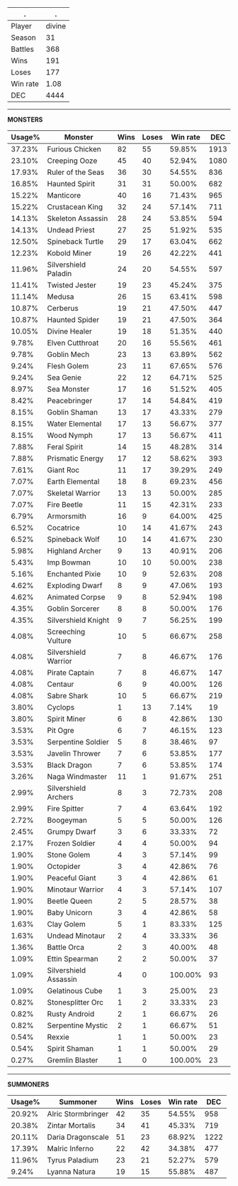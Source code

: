 .|.
|-|-
Player|divine
Season|31
Battles|368
Wins|191
Loses|177
Win rate|1.08
DEC|4444

---
**MONSTERS**

Usage%|Monster|Wins|Loses|Win rate|DEC|
-|-|-|-|-|-|
37.23%|Furious Chicken|82|55|59.85%|1913|
23.10%|Creeping Ooze|45|40|52.94%|1080|
17.93%|Ruler of the Seas|36|30|54.55%|836|
16.85%|Haunted Spirit|31|31|50.00%|682|
15.22%|Manticore|40|16|71.43%|965|
15.22%|Crustacean King|32|24|57.14%|711|
14.13%|Skeleton Assassin|28|24|53.85%|594|
14.13%|Undead Priest|27|25|51.92%|535|
12.50%|Spineback Turtle|29|17|63.04%|662|
12.23%|Kobold Miner|19|26|42.22%|441|
11.96%|Silvershield Paladin|24|20|54.55%|597|
11.41%|Twisted Jester|19|23|45.24%|375|
11.14%|Medusa|26|15|63.41%|598|
10.87%|Cerberus|19|21|47.50%|447|
10.87%|Haunted Spider|19|21|47.50%|364|
10.05%|Divine Healer|19|18|51.35%|440|
9.78%|Elven Cutthroat|20|16|55.56%|461|
9.78%|Goblin Mech|23|13|63.89%|562|
9.24%|Flesh Golem|23|11|67.65%|576|
9.24%|Sea Genie|22|12|64.71%|525|
8.97%|Sea Monster|17|16|51.52%|405|
8.42%|Peacebringer|17|14|54.84%|419|
8.15%|Goblin Shaman|13|17|43.33%|279|
8.15%|Water Elemental|17|13|56.67%|377|
8.15%|Wood Nymph|17|13|56.67%|411|
7.88%|Feral Spirit|14|15|48.28%|314|
7.88%|Prismatic Energy|17|12|58.62%|393|
7.61%|Giant Roc|11|17|39.29%|249|
7.07%|Earth Elemental|18|8|69.23%|456|
7.07%|Skeletal Warrior|13|13|50.00%|285|
7.07%|Fire Beetle|11|15|42.31%|233|
6.79%|Armorsmith|16|9|64.00%|425|
6.52%|Cocatrice|10|14|41.67%|243|
6.52%|Spineback Wolf|10|14|41.67%|230|
5.98%|Highland Archer|9|13|40.91%|206|
5.43%|Imp Bowman|10|10|50.00%|238|
5.16%|Enchanted Pixie|10|9|52.63%|208|
4.62%|Exploding Dwarf|8|9|47.06%|193|
4.62%|Animated Corpse|9|8|52.94%|198|
4.35%|Goblin Sorcerer|8|8|50.00%|176|
4.35%|Silvershield Knight|9|7|56.25%|199|
4.08%|Screeching Vulture|10|5|66.67%|258|
4.08%|Silvershield Warrior|7|8|46.67%|176|
4.08%|Pirate Captain|7|8|46.67%|147|
4.08%|Centaur|6|9|40.00%|126|
4.08%|Sabre Shark|10|5|66.67%|219|
3.80%|Cyclops|1|13|7.14%|19|
3.80%|Spirit Miner|6|8|42.86%|130|
3.53%|Pit Ogre|6|7|46.15%|123|
3.53%|Serpentine Soldier|5|8|38.46%|97|
3.53%|Javelin Thrower|7|6|53.85%|177|
3.53%|Black Dragon|7|6|53.85%|174|
3.26%|Naga Windmaster|11|1|91.67%|251|
2.99%|Silvershield Archers|8|3|72.73%|208|
2.99%|Fire Spitter|7|4|63.64%|192|
2.72%|Boogeyman|5|5|50.00%|126|
2.45%|Grumpy Dwarf|3|6|33.33%|72|
2.17%|Frozen Soldier|4|4|50.00%|94|
1.90%|Stone Golem|4|3|57.14%|99|
1.90%|Octopider|3|4|42.86%|76|
1.90%|Peaceful Giant|3|4|42.86%|61|
1.90%|Minotaur Warrior|4|3|57.14%|107|
1.90%|Beetle Queen|2|5|28.57%|38|
1.90%|Baby Unicorn|3|4|42.86%|58|
1.63%|Clay Golem|5|1|83.33%|125|
1.63%|Undead Minotaur|2|4|33.33%|36|
1.36%|Battle Orca|2|3|40.00%|48|
1.09%|Ettin Spearman|2|2|50.00%|37|
1.09%|Silvershield Assassin|4|0|100.00%|93|
1.09%|Gelatinous Cube|1|3|25.00%|23|
0.82%|Stonesplitter Orc|1|2|33.33%|23|
0.82%|Rusty Android|2|1|66.67%|26|
0.82%|Serpentine Mystic|2|1|66.67%|51|
0.54%|Rexxie|1|1|50.00%|23|
0.54%|Spirit Shaman|1|1|50.00%|29|
0.27%|Gremlin Blaster|1|0|100.00%|23|

---
**SUMMONERS**

Usage%|Summoner|Wins|Loses|Win rate|DEC|
-|-|-|-|-|-|
20.92%|Alric Stormbringer|42|35|54.55%|958|
20.38%|Zintar Mortalis|34|41|45.33%|719|
20.11%|Daria Dragonscale|51|23|68.92%|1222|
17.39%|Malric Inferno|22|42|34.38%|477|
11.96%|Tyrus Paladium|23|21|52.27%|579|
9.24%|Lyanna Natura|19|15|55.88%|487|
